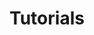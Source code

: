 ---
title: "Tutorials"
linkTitle: "Tutorials"
description: "This section includes all tutorials for the {{% ctx %}} Innovation platform."
weight: 10
---